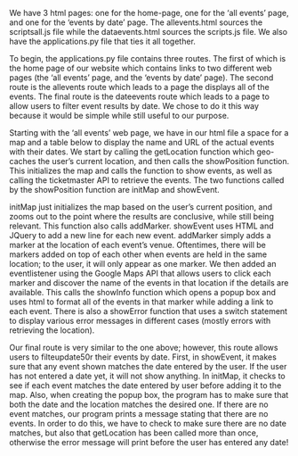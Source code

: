 We have 3 html pages: one for the home-page, one for the ‘all events’ page, and one for the ‘events by date’ page.
The allevents.html sources the scriptsall.js file while the dataevents.html sources the scripts.js file.
We also have the applications.py file that ties it all together.

To begin, the applications.py file contains three routes. The first of which is the home page of our website which contains links to
two different web pages (the ‘all events’ page, and the ‘events by date’ page). The second route is the allevents route which leads
to a page the displays all of the events. The final route is the dateevents route which leads to a page to allow users to filter event results by date.
We chose to do it this way because it would be simple while still useful to our purpose.

Starting with the ‘all events’ web page, we have in our html file a space for a map and a table below to display the name and URL of
the actual events with their dates. We start by calling the getLocation function which geo-caches the user’s current location,
and then calls the showPosition function. This initializes the map and calls the function to show events, as well as calling the ticketmaster
API to retrieve the events. The two functions called by the showPosition function are initMap and showEvent.

initMap just initializes the map based on the user’s current position, and zooms out to the point where the results are conclusive,
while still being relevant. This function also calls addMarker. showEvent uses HTML and JQuery to add a new line for each new event.
addMarker simply adds a marker at the location of each event’s venue. Oftentimes, there will be markers added on top of each other when
events are held in the same location; to the user, it will only appear as one marker. We then added an eventlistener using the Google Maps API
that allows users to click each marker and discover the name of the events in that location if the details are available.
This calls the showInfo function which opens a popup box and uses html to format all of the events in that marker while adding a link to each event.
There is also a showError function that uses a switch statement to display various error messages in different cases
(mostly errors with retrieving the location).

Our final route is very similar to the one above; however, this route allows users to filteupdate50r their events by date.
First, in showEvent, it makes sure that any event shown matches the date entered by the user. If the user has not entered a date yet,
it will not show anything. In initMap, it checks to see if each event matches the date entered by user before adding it to the map.
Also, when creating the popup box, the program has to make sure that both the date and the location matches the desired one.
If there are no event matches, our program prints a message stating that there are no events. In order to do this, we have to check to make
sure there are no date matches, but also that getLocation has been called more than once, otherwise the error message will print before the
user has entered any date!
